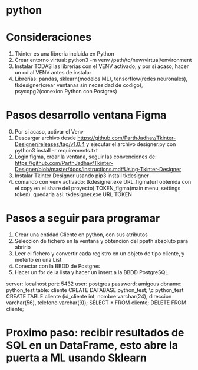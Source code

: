 # python
# Consideraciones
1. Tkinter es una libreria incluida en Python
2. Crear entorno virtual: python3 -m venv /path/to/new/virtual/environment
3. Instalar TODAS las librerías con el VENV activado, y por si acaso, hacer un cd al VENV antes de instalar
4. Librerías: pandas, sklearn(modelos ML), tensorflow(redes neuronales), tkdesigner(crear ventanas sin necesidad de codigo), psycopg2(conexion Python con Postgres)


# Pasos desarrollo ventana Figma
0. Por si acaso, activar el Venv
1. Descargar archivo desde https://github.com/ParthJadhav/Tkinter-Designer/releases/tag/v1.0.4 y ejecutar el archivo designer.py con
python3 install -r requirements.txt
2. Login figma, crear la ventana, seguir las convenciones de: https://github.com/ParthJadhav/Tkinter-Designer/blob/master/docs/instructions.md#Using-Tkinter-Designer
3. Instalar Tkinter Designer usando pip3 install tkdesigner
4. comando con venv activado: tkdesigner.exe URL_figma(url obtenida con el copy en el share del proyecto) TOKEN_figma(main menu, settings token). quedaria asi: tkdesigner.exe URL TOKEN

# Pasos a seguir para programar
1. Crear una entidad Cliente en python, con sus atributos
2. Seleccion de fichero en la ventana y obtencion del ppath absoluto para abrirlo
3. Leer el fichero y convertir cada registro en un objeto de tipo cliente, y meterlo en una List
4. Conectar con la BBDD de Postgres
5. Hacer un for de la lista y hacer un insert a la BBDD PostgreSQL

server: localhost
port: 5432
user: postgres
password: amigous
dbname: python_test
table: cliente
CREATE DATABASE python_test;
\c python_test
CREATE TABLE cliente (id_cliente int, nombre varchar(24), direccion varchar(56), telefono varchar(9));
SELECT * FROM cliente;
DELETE FROM cliente;

# Proximo paso: recibir resultados de SQL en un DataFrame, esto abre la puerta a ML usando Sklearn